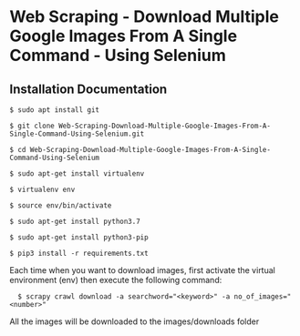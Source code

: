 # Web Scraping - Download Multiple Google Images From A Single Command - Using Selenium

## Installation Documentation

    $ sudo apt install git

    $ git clone Web-Scraping-Download-Multiple-Google-Images-From-A-Single-Command-Using-Selenium.git
  
    $ cd Web-Scraping-Download-Multiple-Google-Images-From-A-Single-Command-Using-Selenium

    $ sudo apt-get install virtualenv

    $ virtualenv env

    $ source env/bin/activate
    
    $ sudo apt-get install python3.7
    
    $ sudo apt-get install python3-pip

    $ pip3 install -r requirements.txt
    
    
Each time when you want to download images, first activate the virtual environment (env) then execute the following command:

	  $ scrapy crawl download -a searchword="<keyword>" -a no_of_images="<number>"
	 
All the images will be downloaded to the images/downloads folder

